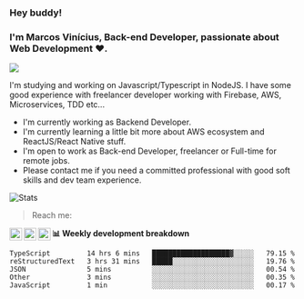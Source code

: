 ### Hey buddy!

### I'm Marcos Vinícius, Back-end Developer, passionate about Web Development :heart:.
<img src="https://img.shields.io/github/followers/bertbr?style=social"/>

I'm studying and working on Javascript/Typescript in NodeJS. I have some good experience with freelancer developer working with Firebase, AWS, Microservices, TDD etc...

- I'm currently working as Backend Developer.
- I'm currently learning a little bit more about AWS ecosystem and ReactJS/React Native stuff.
- I'm open to work as Back-end Developer, freelancer or Full-time for remote jobs.
- Please contact me if you need a committed professional with good soft skills and dev team experience.

<img alt="Stats" src="https://github-readme-stats.vercel.app/api?username=bertbr&theme=dracula&show_icons=true" />

> Reach me:
<a href="https://www.linkedin.com/in/viniciusmvn">
  <img align="left" alt="My LinkdeIn" width="22px" src="https://image.flaticon.com/icons/svg/145/145807.svg" />
</a>
<a href="mailto:viniciusmvn@pm.me">
  <img align="left" alt="Mail me" width="22px" src="https://image.flaticon.com/icons/svg/1057/1057100.svg" />
</a>
<a href="https://t.me/bertinnn">
  <img align="left" alt="My Telegram" width="22px" src="https://image.flaticon.com/icons/svg/2111/2111646.svg" />
</a>

<!--START_SECTION:waka-->
**:bar_chart: Weekly development breakdown**
```
TypeScript         14 hrs 6 mins   ███████████████████▓░░░░░   79.15 % 
reStructuredText   3 hrs 31 mins   █████░░░░░░░░░░░░░░░░░░░░   19.76 % 
JSON               5 mins          ░░░░░░░░░░░░░░░░░░░░░░░░░   00.54 % 
Other              3 mins          ░░░░░░░░░░░░░░░░░░░░░░░░░   00.35 % 
JavaScript         1 min           ░░░░░░░░░░░░░░░░░░░░░░░░░   00.17 % 
```
<!--END_SECTION:waka-->

